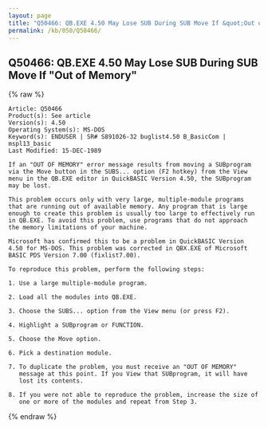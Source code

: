 ```yaml
---
layout: page
title: "Q50466: QB.EXE 4.50 May Lose SUB During SUB Move If &quot;Out of Memory&quot;"
permalink: /kb/050/Q50466/
---
```


## Q50466: QB.EXE 4.50 May Lose SUB During SUB Move If &quot;Out of Memory&quot;

{% raw %}

	Article: Q50466
	Product(s): See article
	Version(s): 4.50
	Operating System(s): MS-DOS
	Keyword(s): ENDUSER | SR# S891026-32 buglist4.50 B_BasicCom | mspl13_basic
	Last Modified: 15-DEC-1989
	
	If an "OUT OF MEMORY" error message results from moving a SUBprogram
	via the Move button in the SUBS... option (F2 hotkey) from the View
	menu in the QB.EXE editor in QuickBASIC Version 4.50, the SUBprogram
	may be lost.
	
	This problem occurs only with very large, multiple-module programs
	that are running out of available memory. Any program that is large
	enough to create this problem is usually too large to effectively run
	in QB.EXE. To avoid this problem, use programs that do not approach
	the memory limitations of your machine.
	
	Microsoft has confirmed this to be a problem in QuickBASIC Version
	4.50 for MS-DOS. This problem was corrected in QBX.EXE of Microsoft
	BASIC PDS Version 7.00 (fixlist7.00).
	
	To reproduce this problem, perform the following steps:
	
	1. Use a large multiple-module program.
	
	2. Load all the modules into QB.EXE.
	
	3. Choose the SUBS... option from the View menu (or press F2).
	
	4. Highlight a SUBprogram or FUNCTION.
	
	5. Choose the Move option.
	
	6. Pick a destination module.
	
	7. To duplicate the problem, you must receive an "OUT OF MEMORY"
	   message at this point. If you View that SUBprogram, it will have
	   lost its contents.
	
	8. If you were not able to reproduce the problem, increase the size of
	   one or more of the modules and repeat from Step 3.

{% endraw %}
